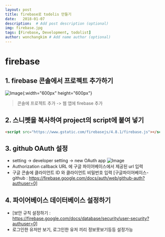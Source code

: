 ```yaml
---
layout: post
title: firebase로 todolis 만들기 
date:   2018-01-07
description:  # Add post description (optional)
img: firebase.jpg
tags: [Firebase, Development, todolist]
author: wonchangkim # Add name author (optional)
---
```

# firebase

## 1. firebase 콘솔에서 프로젝트 추가하기

![Image]({{site.baseurl}}/assets/img/firebase-step-01.jpg){:width="600px" height="600px"}
> 콘솔에 프로젝트 추가 -> 웹 앱에 firebase 추가

## 2. 스니펫을 복사하여 project의 script에 붙여 넣기

```html
<script src="https://www.gstatic.com/firebasejs/4.8.1/firebase.js"></script>
```
## 3. github OAuth 설정

   - setting -> developer setting -> new OAuth app
   ![Image]({{site.baseurl}}/assets/img/github-step-01.png)
   - Authorization callback URL 에 구글 파이어베이스에서 제공된 url 입력
   - 구글 콘솔에 클라이언트 ID 와 클라이언트 비밀번호 입력
  [구글파이어베이스-github : https://firebase.google.com/docs/auth/web/github-auth?authuser=0]
  
## 4. 파이어베이스 데이터베이스 설정하기

  - [보안 규칙 설정하기 : https://firebase.google.com/docs/database/security/user-security?authuser=0]
  - 로그인한 유저만 보기, 로그인한 유저 끼리 정보못보기등등 설정가능
  




